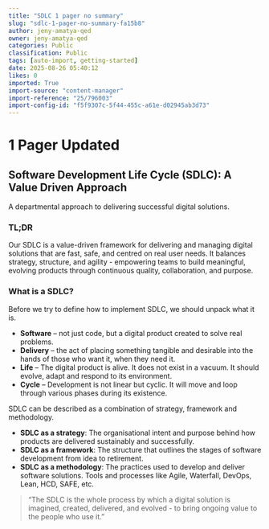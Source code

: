 ```yaml
---
title: "SDLC 1 pager no summary"
slug: "sdlc-1-pager-no-summary-fa15b8"
author: jeny-amatya-qed
owner: jeny-amatya-qed
categories: Public
classification: Public
tags: [auto-import, getting-started]
date: 2025-08-26 05:40:12
likes: 0
imported: True 
import-source: "content-manager"
import-reference: "25/796003"
import-config-id: "f5f9307c-5f44-455c-a61e-d02945ab3d73"
---
```


# 1 Pager Updated

## Software Development Life Cycle (SDLC): A Value Driven Approach

A departmental approach to delivering successful digital solutions.

### TL;DR
Our SDLC is a value-driven framework for delivering and managing digital solutions that are fast, safe, and centred on real user needs. It balances strategy, structure, and agility - empowering teams to build meaningful, evolving products through continuous quality, collaboration, and purpose.

### What is a SDLC?
Before we try to define how to implement SDLC, we should unpack what it is.

- **Software** – not just code, but a digital product created to solve real problems.
- **Delivery** – the act of placing something tangible and desirable into the hands of those who want it, when they need it.
- **Life** – The digital product is alive. It does not exist in a vacuum. It should evolve, adapt and respond to its environment.
- **Cycle** – Development is not linear but cyclic. It will move and loop through various phases during its existence.

SDLC can be described as a combination of strategy, framework and methodology.

- **SDLC as a strategy**: The organisational intent and purpose behind how products are delivered sustainably and successfully.
- **SDLC as a framework**: The structure that outlines the stages of software development from idea to retirement.
- **SDLC as a methodology**: The practices used to develop and deliver software solutions. Tools and processes like Agile, Waterfall, DevOps, Lean, HCD, SAFE, etc.

> “The SDLC is the whole process by which a digital solution is imagined, created, delivered, and evolved - to bring ongoing value to the people who use it.”